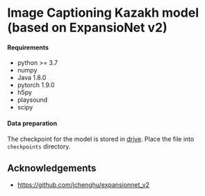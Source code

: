 # Image Captioning Kazakh model (based on ExpansioNet v2)

#### Requirements
* python >= 3.7
* numpy
* Java 1.8.0
* pytorch 1.9.0
* h5py
* playsound
* scipy

#### Data preparation

The checkpoint for the model is stored in [drive](https://drive.google.com/drive/folders/16PDZvoNs3P-O9Vr3zEb6bb-aaSDOiSY0?usp=sharing).
Place the file into `checkpoints` directory.

## Acknowledgements

* https://github.com/jchenghu/expansionnet_v2

